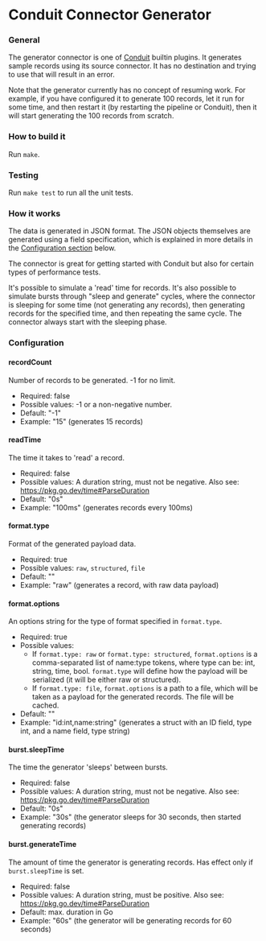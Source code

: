 # Conduit Connector Generator

### General

The generator connector is one of [Conduit](https://github.com/ConduitIO/conduit) builtin plugins. It generates sample
records using its source connector. It has no destination and trying to use that will result in an error.

Note that the generator currently has no concept of resuming work. For example, if you have configured it to generate 
100 records, let it run for some time, and then restart it (by restarting the pipeline or Conduit), then it will start 
generating the 100 records from scratch.

### How to build it

Run `make`.

### Testing

Run `make test` to run all the unit tests.

### How it works

The data is generated in JSON format. The JSON objects themselves are generated using a field specification, which is
explained in more details in the [Configuration section](#Configuration) below.

The connector is great for getting started with Conduit but also for certain types of performance tests.

It's possible to simulate a 'read' time for records. It's also possible to simulate bursts through "sleep and generate"
cycles, where the connector is sleeping for some time (not generating any records), then generating records for the 
specified time, and then repeating the same cycle. The connector always start with the sleeping phase.

### Configuration

#### recordCount
Number of records to be generated. -1 for no limit.
* Required: false
* Possible values: -1 or a non-negative number.
* Default: "-1"
* Example: "15" (generates 15 records)

#### readTime
The time it takes to 'read' a record.
* Required: false
* Possible values: A duration string, must not be negative. Also see: https://pkg.go.dev/time#ParseDuration
* Default: "0s"
* Example: "100ms" (generates records every 100ms)

#### format.type
Format of the generated payload data.
* Required: true
* Possible values: `raw`, `structured`, `file`
* Default: ""
* Example: "raw" (generates a record, with raw data payload)

#### format.options
An options string for the type of format specified in `format.type`.
* Required: true
* Possible values:
  * If `format.type: raw` or `format.type: structured`, `format.options` is a comma-separated list of name:type tokens,
    where type can be: int, string, time, bool. `format.type` will define how the payload will be serialized (it will be either
    raw or structured).
  * If `format.type: file`, `format.options` is a path to a file, which will be taken as a payload for the generated records.
The file will be cached.
* Default: ""
* Example: "id:int,name:string" (generates a struct with an ID field, type int, and a name field, type string)

#### burst.sleepTime
The time the generator 'sleeps' between bursts.
* Required: false
* Possible values: A duration string, must not be negative. Also see: https://pkg.go.dev/time#ParseDuration
* Default: "0s"
* Example: "30s" (the generator sleeps for 30 seconds, then started generating records)

#### burst.generateTime
The amount of time the generator is generating records. Has effect only if `burst.sleepTime` is set.
* Required: false
* Possible values: A duration string, must be positive. Also see: https://pkg.go.dev/time#ParseDuration
* Default: max. duration in Go
* Example: "60s" (the generator will be generating records for 60 seconds)
